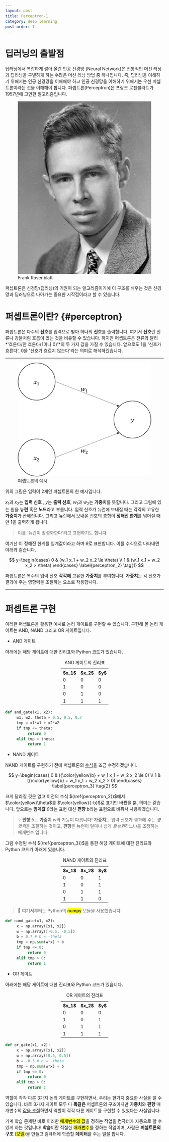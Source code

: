 ```yaml
---
layout: post
title: Perceptron-1
category: deep learning
post-order: 1
---
```


# 딥러닝의 출발점

딥러닝에서 복잡하게 쌓아 올린 인공 신경망 (Neural Network)은 전통적인 머신 러닝과 딥러닝을 구별하게 하는 수많은 머신 러닝 방법 중 하나입니다.
즉, 딥러닝을 이해하기 위해서는 인공 신경망을 이해해야 하고 인공 신경망을 이해하기 위해서는 우선 퍼셉트론이라는 것을 이해해야 합니다.
퍼셉트론(Perceptron)은 프랑크 로젠블라트가 1957년에 고안한 알고리즘입니다.

<figure>
     <img src="/assets/images/study/machine_learning/deep_learning/2022-12-26-frank-rosenblatt.jpg" 
          title="Frank Rosenblatt"
          alt="Frank Rosenblatt"
          class="img_center"/>
     <figcaption>Frank Rosenblatt</figcaption>
</figure>

퍼셉트론은 신경망(딥러닝)의 기원이 되는 알고리즘이기에 이 구조를 배우는 것은 신경망과 딥러닝으로 나아가는 중요한 시작점이라고 할 수 있습니다.

# 퍼셉트론이란? {#perceptron}

퍼셉트론은 다수의 **신호**를 입력으로 받아 하나의 **신호**를 출력합니다. 여기서 **신호**란 전류나 강물처럼 흐름이 있는 것을 비유할 수 있습니다.
하지만 퍼셉트론은 전류와 달리 *'흐른다/안 흐른다(1이나 0)'*의 두 가지 값을 가질 수 있습니다. 앞으로도 1을 '신호가 흐른다', 0을 '신호가 흐르지 않는다'라는 의미로 해석하겠습니다.

---

<figure>
     <img src="/assets/images/study/machine_learning/deep_learning/2022-12-26-perceptron_1.jpg"
          title="Perceptron-1"
          alt="Perceptron-1"
          class="img_center"/>
     <figcaption>퍼셉트론의 예시</figcaption>
</figure>

위의 그림은 입력이 2개인 퍼셉트론의 한 예시입니다.

$x_1$과 $x_2$는 **입력 신호** , $y$는 **출력 신호**, $w_1$과 $w_2$는 **가중치**를 뜻합니다. 그리고 그림에 있는 원을 **뉴런** 혹은 **노드**라고 부릅니다.
입력 신호가 뉴런에 보내질 때는 각각의 고유한 **가중치**가 곱해집니다. 그리고 뉴런에서 보내온 신호의 총합이 **정해진 한계**를 넘어설 때만 **1**을 출력하게 됩니다.

> 이를 '뉴런이 활성화한다'라고 표현하기도 합니다.

여기선 이 정해진 한계를 임계값이라고 하며 $\theta$로 표현합니다. 이를 수식으로 나타내면 아래와 같습니다.

$$
y=\begin{cases}
0 & (w_1 x_1 + w_2 x_2 \le \theta) \\
1 & (w_1 x_1 + w_2 x_2 > \theta)
\end{cases} \label{perceptron_2} \tag{1}
$$

퍼셉트론은 복수의 입력 신호 **각각에** 고유한 **가중치**를 부여합니다. **가중치**는 각 신호가 결과에 주는 영향력을 조절하는 요소로 작용합니다.

---

# 퍼셉트론 구현

이러한 퍼셉트론을 활용한 예시로 논리 게이트를 구현할 수 있습니다. 구현해 볼 논리 게이트는 AND, NAND 그리고 OR 게이트입니다.

- AND 게이트

아래에는 해당 게이트에 대한 진리표와 Python 코드가 있습니다.

<table style="margin-left: auto; margin-right: auto; width: 30%;">
  <caption>AND 게이트의 진리표</caption>
  <tr><th>$x_1$</th> <th>$x_2$</th> <th>$y$</th></tr>
  <tr><td>0</td> <td>0</td> <td>0</td></tr>
  <tr><td>1</td> <td>0</td> <td>0</td></tr>
  <tr><td>0</td> <td>1</td> <td>0</td></tr>
  <tr><td>1</td> <td>1</td> <td>1</td></tr>
</table>

```python
def and_gate(x1, x2):
     w1, w2, theta = 0.5, 0.5, 0.7
     tmp = x1*w1 + x2*w2
     if tmp <= theta:
          return 0
     elif tmp > theta:
          return 1
```
- NAND 게이트

NAND 게이트를 구현하기 전에 퍼셉트론의 [수식](#perceptron)을 조금 수정하겠습니다.

$$
y=\begin{cases}
0 & ({\color{yellow}b} + w_1 x_1 + w_2 x_2 \le 0) \\
1 & ({\color{yellow}b} + w_1 x_1 + w_2 x_2 > 0)
\end{cases} \label{perceptron_3} \tag{2}
$$

크게 달라질 것은 없고 이전의 수식 $(\ref{perceptron_2})$에서 $\color{yellow}\theta$를 $\color{yellow}{-b}$로 표기만 바꿨을 뿐, 의미는 같습니다.
앞으로는 **임계값** $\theta$라는 표현 대신 **편향** $b$라는 표현으로 바꿔서 사용하겠습니다.

> :bulb: **편향** $b$는 **가중치** $w$와 기능이 다릅니다! **가중치**는 입력 신호가 결과에 주는 *영향력*을 조절하는 것이고, **편향**은 뉴런이 얼마나 쉽게 *활성화*하느냐를 조정하는 매개변수 입니다.

그럼 수정된 수식 $(\ref{perceptron_3})$을 통한 해당 게이트에 대한 진리표와 Python 코드가 아래에 있습니다.

<table style="margin-left: auto; margin-right: auto; width: 30%;">
  <caption>NAND 게이트의 진리표</caption>
  <tr><th>$x_1$</th> <th>$x_2$</th> <th>$y$</th></tr>
  <tr><td>0</td> <td>0</td> <td>1</td></tr>
  <tr><td>1</td> <td>0</td> <td>1</td></tr>
  <tr><td>0</td> <td>1</td> <td>1</td></tr>
  <tr><td>1</td> <td>1</td> <td>0</td></tr>
</table>

> :memo: 여기서부터는 Python의 <mark>numpy</mark> 모듈을 사용했습니다.

```python
def nand_gate(x1, x2):
     x = np.array([x1, x2])
     w = np.array([-0.5, -0.5])
     b = 0.7 # b = -theta
     tmp = np.sum(w*x) + b
     if tmp <= 0:
          return 0
     elif tmp > 0:
          return 1
```

- OR 게이트

아래에는 해당 게이트에 대한 진리표와 Python 코드가 있습니다.

<table style="margin-left: auto; margin-right: auto; width: 30%;">
  <caption>OR 게이트의 진리표</caption>
  <tr><th>$x_1$</th> <th>$x_2$</th> <th>$y$</th></tr>
  <tr><td>0</td> <td>0</td> <td>0</td></tr>
  <tr><td>1</td> <td>0</td> <td>1</td></tr>
  <tr><td>0</td> <td>1</td> <td>1</td></tr>
  <tr><td>1</td> <td>1</td> <td>1</td></tr>
</table>

```python
def or_gate(x1, x2):
     x = np.array([x1, x2])
     w = np.array([0.5, 0.5])
     b = -0.3 # b = -theta
     tmp = np.sum(w*x) + b
     if tmp <= 0:
          return 0
     elif tmp > 0:
          return 1
```

역할이 각각 다른 3가지 논리 게이트를 구현하면서, 우리는 한가지 중요한 사실을 알 수 있습니다.
바로 3가지 게이트 모두 다 **똑같은** 퍼셉트론의 구조이지만 **가중치**와 **편향** 매개변수의 <ins>값을 조절</ins>하면서 역할이 각각 다른 게이트를 구현할 수 있었다는 사실입니다.

기계 학습 문제란 바로 이러한 <mark>매개변수의 값</mark>을 정하는 작업을 컴퓨터가 자동으로 할 수 있게 하는 것입니다!
**학습**이란 적절한 <mark>매개변수</mark>를 정하는 작업이며, 사람은 **퍼셉트론의 구조** (<mark>모델</mark>)을 만들고 컴퓨터에 학습할 **데이터**를 주는 일을 합니다.